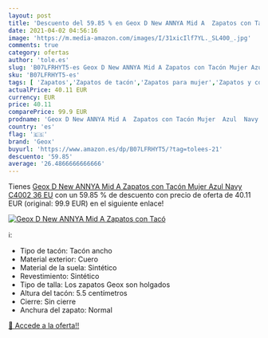 ```yaml
---
layout: post
title: 'Descuento del 59.85 % en Geox D New ANNYA Mid A  Zapatos con Tacó'
date: 2021-04-02 04:56:16
image: 'https://m.media-amazon.com/images/I/31xicIlf7YL._SL400_.jpg'
comments: true
category: ofertas
author: 'tole.es'
slug: 'B07LFRHYT5-es Geox D New ANNYA Mid A Zapatos con Tacón Mujer Azul Navy...'
sku: 'B07LFRHYT5-es'
tags: [ 'Zapatos','Zapatos de tacón','Zapatos para mujer','Zapatos y complementos','geox','zapatos', ]
actualPrice: 40.11 EUR
currency: EUR
price: 40.11
comparePrice: 99.9 EUR
prodname: 'Geox D New ANNYA Mid A  Zapatos con Tacón Mujer  Azul  Navy C4002   36 EU'
country: 'es'
flag: '🇪🇸'
brand: 'Geox'
buyurl: 'https://www.amazon.es/dp/B07LFRHYT5/?tag=tolees-21'
descuento: '59.85'
average: '26.4866666666666'
---
```


Tienes [Geox D New ANNYA Mid A  Zapatos con Tacón Mujer  Azul  Navy C4002   36 EU](https://www.amazon.es/dp/B07LFRHYT5/?tag=tolees-21) con un 59.85 % de descuento con precio de oferta de 40.11 EUR (original: 99.9 EUR) en el siguiente enlace!

[![Geox D New ANNYA Mid A  Zapatos con Tacó](https://m.media-amazon.com/images/I/31xicIlf7YL._SL400_.jpg)](https://www.amazon.es/dp/B07LFRHYT5/?tag=tolees-21)

ℹ️:

- Tipo de tacón: Tacón ancho
- Material exterior: Cuero
- Material de la suela: Sintético
- Revestimiento: Sintético
- Tipo de talla: Los zapatos Geox son holgados
- Altura del tacón: 5.5 centímetros
- Cierre: Sin cierre
- Anchura del zapato: Normal

[🛒 Accede a la oferta!!](https://www.amazon.es/dp/B07LFRHYT5/?tag=tolees-21)
